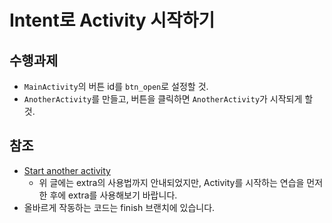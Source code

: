 # Intent로 Activity 시작하기

## 수행과제

* `MainActivity`의 버튼 id를 `btn_open`로 설정할 것.
* `AnotherActivity`를 만들고, 버튼을 클릭하면 `AnotherActivity`가 시작되게 할 것.

## 참조

* [Start another activity](https://developer.android.com/training/basics/firstapp/starting-activity)
  * 위 글에는 extra의 사용법까지 안내되었지만, Activity를 시작하는 연습을 먼저 한 후에 extra를 사용해보기 바랍니다.
* 올바르게 작동하는 코드는 finish 브랜치에 있습니다.
